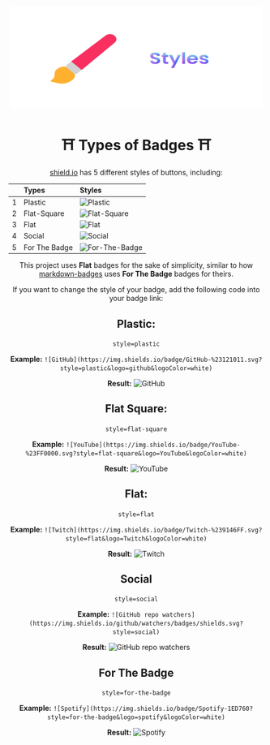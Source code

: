 <div align="center">

<img src="assets/styles.svg" alt="Styles" width="500" height="200"> 

# ⛩️ Types of Badges ⛩️

[shield.io](https://github.com/badges/shields) has 5 different styles of buttons, including:

|| Types         | Styles                                                                                                    |
| :-: | :------------ | :-------------------------------------------------------------------------------------------------------- |
| 1   | Plastic       | ![Plastic](https://shields.io/badge/this%20is%20a%20plastic%20badge-03650f?logo=github&style=plastic)                     |
| 2   | Flat-Square   | ![Flat-Square](https://shields.io/badge/this%20is%20a%20flat%20square%20badge-03650f?logo=github&style=flat-square)        |
| 3   | Flat          | ![Flat](https://shields.io/badge/this%20is%20a%20flat%20badge-03650f?logo=github&style=flat)                              |
| 4   | Social        | ![Social](https://shields.io/badge/this%20is%20a%20social%20badge-03650f?logo=github&style=social)                        |
| 5   | For The Badge | ![For-The-Badge](https://shields.io/badge/this%20is%20a%20for%20the%20badge%20(badge)-03650f?logo=github&style=for-the-badge) |

This project uses **Flat** badges for the sake of simplicity, similar to how [markdown-badges](https://github.com/Ileriayo/markdown-badges) uses **For The Badge** badges for theirs.

If you want to change the style of your badge, add the following code into your badge link:

## **Plastic:**

`style=plastic`

**Example:** `![GitHub](https://img.shields.io/badge/GitHub-%23121011.svg?style=plastic&logo=github&logoColor=white)`

**Result:** ![GitHub](https://img.shields.io/badge/GitHub-%23121011.svg?style=plastic&logo=github&logoColor=white)

## **Flat Square:**

`style=flat-square`

**Example:** `![YouTube](https://img.shields.io/badge/YouTube-%23FF0000.svg?style=flat-square&logo=YouTube&logoColor=white)`

**Result:** ![YouTube](https://img.shields.io/badge/YouTube-%23FF0000.svg?style=flat-square&logo=YouTube&logoColor=white) 

## **Flat:**

`style=flat`

**Example:** `![Twitch](https://img.shields.io/badge/Twitch-%239146FF.svg?style=flat&logo=Twitch&logoColor=white)`

**Result:** ![Twitch](https://img.shields.io/badge/Twitch-%239146FF.svg?style=flat&logo=Twitch&logoColor=white)


## Social

`style=social`

**Example:** `![GitHub repo watchers](https://img.shields.io/github/watchers/badges/shields.svg?style=social)`

**Result:** ![GitHub repo watchers](https://img.shields.io/github/watchers/badges/shields.svg?style=social)

## For The Badge

`style=for-the-badge`

**Example:** `![Spotify](https://img.shields.io/badge/Spotify-1ED760?style=for-the-badge&logo=spotify&logoColor=white)`

**Result:** ![Spotify](https://img.shields.io/badge/Spotify-1ED760?style=for-the-badge&logo=spotify&logoColor=white)



